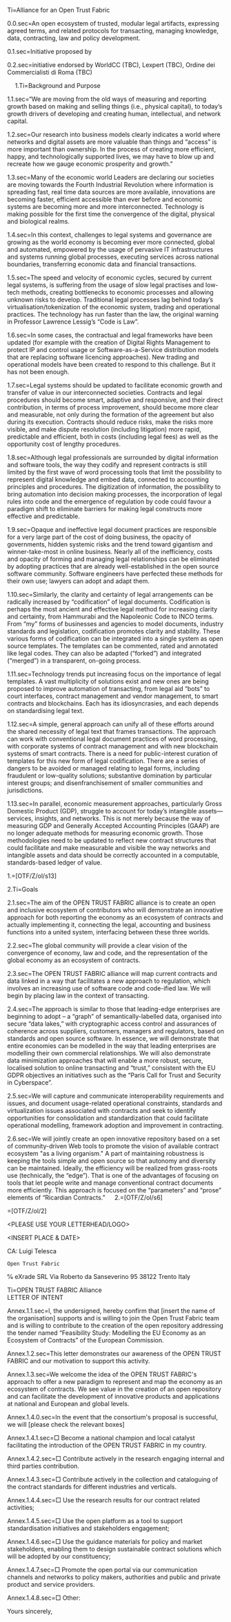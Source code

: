 Ti=Alliance for an Open Trust Fabric

0.0.sec=An open ecosystem of trusted, modular legal artifacts, expressing agreed terms, and related protocols for transacting, managing knowledge, data, contracting, law and policy development.

0.1.sec=Initiative proposed by

0.2.sec=initiative endorsed by WorldCC (TBC), Lexpert (TBC), Ordine dei Commercialisti di Roma (TBC) 

 
1.Ti=Background and Purpose

1.1.sec=“We are moving from the old ways of measuring and reporting growth based on making and selling things (i.e., physical capital), to today’s growth drivers of developing and creating human, intellectual, and network capital. 

1.2.sec=Our research into business models clearly indicates a world where networks and digital assets are more valuable than things and “access” is more important than ownership. In the process of creating more efficient, happy, and technologically supported lives, we may have to blow up and recreate how we gauge economic prosperity and growth.”

1.3.sec=Many of the economic world Leaders are declaring our societies are moving towards the Fourth Industrial Revolution where information is spreading fast, real time data sources are more available, innovations are becoming faster, efficient accessible than ever before and economic systems are becoming more and more interconnected. Technology is making possible for the first time the convergence of the digital, physical and biological realms.

1.4.sec=In this context, challenges to legal systems and governance are growing as the world economy is becoming ever more connected, global and automated, empowered by the usage of pervasive IT infrastructures and systems running global processes, executing services across national boundaries, transferring economic data and financial transactions.

1.5.sec=The speed and velocity of economic cycles, secured by current legal systems, is suffering from the usage of slow legal practises and low-tech methods, creating bottlenecks to economic processes and allowing unknown risks to develop.  Traditional legal processes lag behind today’s virtualisation/tokenization of the economic system, trading and operational practices.  The technology has run faster than the law, the original warning in Professor Lawrence Lessig’s “Code is Law”.

1.6.sec=In some cases, the contractual and legal frameworks have been updated (for example with the creation of Digital Rights Management to protect IP and control usage or Software-as-a-Service distribution models that are replacing software licencing approaches). New trading and operational models have been created to respond to this challenge. But it has not been enough.

1.7.sec=Legal systems should be updated to facilitate economic growth and transfer of value in our interconnected societies. Contracts and legal procedures should become smart, adaptive and responsive, and their direct contribution, in terms of process improvement, should become more clear and measurable, not only during the formation of the agreement but also during its execution.  Contracts should reduce risks, make the risks more visible, and make dispute resolution (including litigation) more rapid, predictable and efficient, both in costs (including legal fees) as well as the opportunity cost of lengthy procedures. 

1.8.sec=Although legal professionals are surrounded by digital information and software tools, the way they codify and represent contracts is still limited by the first wave of word processing tools that limit the possibility to represent digital knowledge and embed data, connected to accounting principles and procedures. The digitization of information, the possibility to bring automation into decision making processes, the incorporation of legal rules into code and the emergence of regulation by code could favour a paradigm shift to eliminate barriers for making legal constructs more effective and predictable. 

1.9.sec=Opaque and ineffective legal document practices are responsible for a very large part of the cost of doing business, the opacity of governments, hidden systemic risks and the trend toward gigantism and winner-take-most in online business. Nearly all of the inefficiency, costs and opacity of forming and managing legal relationships can be eliminated by adopting practices that are already well-established in the open source software community. Software engineers have perfected these methods for their own use; lawyers can adopt and adapt them.  

1.10.sec=Similarly, the clarity and certainty of legal arrangements can be radically increased by “codification” of legal documents.  Codification is perhaps the most ancient and effective legal method for increasing clarity and certainty, from Hammurabi and the Napoleonic Code to INCO terms.  From “my” forms of businesses and agencies to model documents, industry standards and legislation, codification promotes clarity and stability.  These various forms of codification can be integrated into a single system as open source templates.  The templates can be commented, rated and annotated like legal codes.  They can also be adapted (“forked”) and integrated (“merged”) in a transparent, on-going process.

1.11.sec=Technology trends put increasing focus on the importance of legal templates.  A vast multiplicity of solutions exist and new ones are being proposed to improve automation of transacting, from legal aid “bots” to court interfaces, contract management and vendor management, to smart contracts and blockchains. Each has its idiosyncrasies, and each depends on standardising legal text.  

1.12.sec=A simple, general approach can unify all of these efforts around the shared necessity of legal text that frames transactions.  The approach can work with conventional legal document practices of word processing, with corporate systems of contract management and with new blockchain systems of smart contracts.
There is a need for public-interest curation of templates for this new form of legal codification.  There are a series of dangers to be avoided or managed relating to legal forms, including fraudulent or low-quality solutions; substantive domination by particular interest groups; and disenfranchisement of smaller communities and jurisdictions.

1.13.sec=In parallel, economic measurement approaches, particularly Gross Domestic Product (GDP), struggle to account for today’s intangible assets—services, insights, and networks. This is not merely because the way of measuring GDP and Generally Accepted Accounting Principles (GAAP) are no longer adequate methods for measuring economic growth. Those methodologies need to be updated to reflect new contract structures that could facilitate and make measurable and visible the way networks and intangible assets and data should be correctly accounted in a computable, standards-based ledger of value.

1.=[OTF/Z/ol/s13]

2.Ti=Goals

2.1.sec=The aim of the OPEN TRUST FABRIC alliance is to create an open and inclusive ecosystem of contributors who will demonstrate an innovative approach for both reporting the economy as an ecosystem of contracts and actually implementing it, connecting the legal, accounting and business functions into a united system, interfacing between these three worlds.  

2.2.sec=The global community will provide a clear vision of the convergence of economy, law and code, and the representation of the global economy as an ecosystem of contracts. 

2.3.sec=The OPEN TRUST FABRIC alliance will map current contracts and data linked in a way that facilitates a new approach to regulation, which involves an increasing use of software code and code-ified law. We will begin by placing law in the context of transacting.

2.4.sec=The approach is similar to those that leading-edge enterprises are beginning to adopt – a “graph” of semantically-labelled data, organised into secure “data lakes,” with cryptographic access control and assurances of coherence across suppliers, customers, managers and regulators, based on standards and open source software. In essence, we will demonstrate that entire economies can be modelled in the way that leading enterprises are modelling their own commercial relationships. We will also demonstrate data minimization approaches that will enable a more robust, secure, localised solution to online transacting and “trust,” consistent with the EU GDPR objectives an initiatives such as the “Paris Call for Trust and Security in Cyberspace”. 

2.5.sec=We will capture and communicate interoperability requirements and issues, and document usage-related operational constraints, standards and virtualization issues associated with contracts and seek to identify opportunities for consolidation and standardization that could facilitate operational modelling, framework adoption and improvement in contracting.

2.6.sec=We will jointly create an open innovative repository based on a set of community-driven Web tools to promote the vision of available contract ecosystem "as a living organism." A part of maintaining robustness is keeping the tools simple and open source so that autonomy and diversity can be maintained.  Ideally, the efficiency will be realized from grass-roots use (technically, the “edge”).  That is one of the advantages of focusing on tools that let people write and manage conventional contract documents more efficiently.  This approach is focused on the “parameters” and “prose” elements of “Ricardian Contracts.”
 
2.=[OTF/Z/ol/s6]

=[OTF/Z/ol/2]


<PLEASE USE YOUR LETTERHEAD/LOGO>
 
 
 
 
 
<INSERT PLACE & DATE>
 
CA: Luigi Telesca
 
   	Open Trust Fabric 

℅ eXrade SRL
   	Via Roberto da Sanseverino 95
   	38122 Trento
   	Italy
 
 
 
 
Ti=OPEN TRUST FABRIC Alliance <br>LETTER OF INTENT
 
 

Annex.1.1.sec=l, the undersigned, hereby confirm that [insert the name of the organisation] supports and is willing to join the Open Trust Fabric team and is willing to contribute to the creation of the open repository addressing the tender named “Feasibility Study: Modelling the EU Economy as an Ecosystem of Contracts” of the European Commission. 

Annex.1.2.sec=This letter demonstrates our awareness of the OPEN TRUST FABRIC and our motivation to support this activity.
 
Annex.1.3.sec=We welcome the idea of the OPEN TRUST FABRIC's approach to offer a new paradigm to represent and map the economy as an ecosystem of contracts. We see value in the creation of an open repository and can facilitate the development of innovative products and applications at national and European and global levels.
 
Annex.1.4.0.sec=ln the event that the consortium's proposal is successful, we will [please check the relevant boxes]

Annex.1.4.1.sec=□      Become a national champion and local catalyst facilitating the introduction of the OPEN TRUST FABRIC in my country.

Annex.1.4.2.sec=□      Contribute actively in the research engaging internal and third parties contribution.

Annex.1.4.3.sec=□      Contribute actively in the collection and cataloguing of the contract standards for different industries and verticals.

Annex.1.4.4.sec=□      Use the research results for our contract related activities;

Annex.1.4.5.sec=□      Use the open platform as a tool to support standardisation initiatives and stakeholders engagement;

Annex.1.4.6.sec=□      Use the guidance materials for policy and market stakeholders, enabling them to design sustainable contract solutions which will be adopted by our constituency;

Annex.1.4.7.sec=□      Promote the open portal via our communication channels and networks to policy makers, authorities and public and private product and service providers.

Annex.1.4.8.sec=□      Other:
 
 
Yours sincerely,
 
 
 
 
<Signature>
<Name of representative>
<Position of representative>
<Name of organisation/municipality/city >
<Stamp of the organisation/municipality/city>

